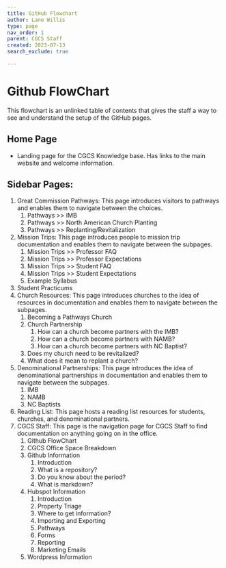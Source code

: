 ```yaml
---
title: GitHub Flowchart
author: Lane Willis
type: page
nav_order: 1
parent: CGCS Staff
created: 2023-07-13
search_exclude: true

---
```


# Github FlowChart
This flowchart is an unlinked table of contents that gives the staff a way to see and understand the setup of the GitHub pages.

## Home Page
  * Landing page for the CGCS Knowledge base. Has links to the main website and welcome information.

## Sidebar Pages:
1. Great Commission Pathways: This page introduces visitors to pathways and enables them to navigate between the choices.
   1. Pathways >> IMB
   2. Pathways >> North American Church Planting
   3. Pathways >> Replanting/Revitalization
2. Mission Trips: This page introduces people to mission trip documentation and enables them to navigate between the subpages.
   1. Mission Trips >> Professor FAQ
   2. Mission Trips >> Professor Expectations
   3. Mission Trips >> Student FAQ
   4. Mission Trips >> Student Expectations
   5. Example Syllabus
3. Student Practicums
4. Church Resources: This page introduces churches to the idea of resources in documentation and enables them to navigate between the subpages.
   1. Becoming a Pathways Church
   2. Church Partnership
      1. How can a church become partners with the IMB?
      2. How can a church become partners with NAMB?
      3. How can a church become partners with NC Baptist?
   3. Does my church need to be revitalized?
   4. What does it mean to replant a church?
5. Denominational Partnerships: This page introduces the idea of denominational partnerships in documentation and enables them to navigate between the subpages.
   1. IMB
   2. NAMB
   3. NC Baptists
6. Reading List: This page hosts a reading list resources for students, churches, and denominational partners.
7. CGCS Staff: This page is the navigation page for CGCS Staff to find documentation on anything going on in the office.
   1. Github FlowChart
   2. CGCS Office Space Breakdown
   3. Github Information
      1. Introduction
      2. What is a repository?
      3. Do you know about the period?
      4. What is markdown?
   4. Hubspot Information
      1. Introduction
      2. Property Triage
      3. Where to get information?
      4. Importing and Exporting
      5. Pathways
      6. Forms
      7. Reporting
      8. Marketing Emails
   5. Wordpress Information
